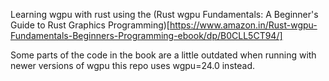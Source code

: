 Learning wgpu with rust using the (Rust wgpu Fundamentals: A Beginner's Guide to Rust Graphics Programming)[https://www.amazon.in/Rust-wgpu-Fundamentals-Beginners-Programming-ebook/dp/B0CLL5CT94/]

Some parts of the code in the book are a little outdated when running with newer versions of wgpu this repo uses wgpu=24.0 instead.
